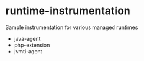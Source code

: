 # runtime-instrumentation
Sample instrumentation for various managed runtimes
- java-agent
- php-extension
- jvmti-agent

